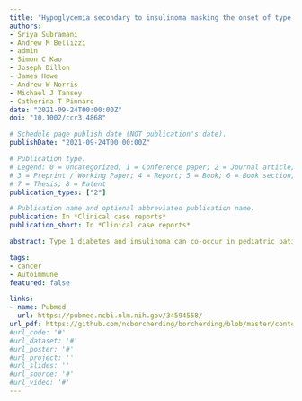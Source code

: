 ```yaml
---
title: "Hypoglycemia secondary to insulinoma masking the onset of type 1 diabetes in an adolescent"
authors:
- Sriya Subramani
- Andrew M Bellizzi
- admin
- Simon C Kao
- Joseph Dillon
- James Howe
- Andrew W Norris
- Michael J Tansey
- Catherina T Pinnaro
date: "2021-09-24T00:00:00Z"
doi: "10.1002/ccr3.4868"

# Schedule page publish date (NOT publication's date).
publishDate: "2021-09-24T00:00:00Z"

# Publication type.
# Legend: 0 = Uncategorized; 1 = Conference paper; 2 = Journal article;
# 3 = Preprint / Working Paper; 4 = Report; 5 = Book; 6 = Book section;
# 7 = Thesis; 8 = Patent
publication_types: ["2"]

# Publication name and optional abbreviated publication name.
publication: In *Clinical case reports*
publication_short: In *Clinical case reports*

abstract: Type 1 diabetes and insulinoma can co-occur in pediatric patients and may present with episodes of hypo- and hyperglycemia, significant glycemic variability, and weight gain. Surgical resection leads to development of fulminant diabetes.

tags:
- cancer
- Autoimmune
featured: false

links:
- name: Pubmed
  url: https://pubmed.ncbi.nlm.nih.gov/34594558/
url_pdf: https://github.com/ncborcherding/borcherding/blob/master/content/publication/subramani2021hypoglycemia/subramani2021hypoglycemia.pdf
#url_code: '#'
#url_dataset: '#'
#url_poster: '#'
#url_project: ''
#url_slides: ''
#url_source: '#'
#url_video: '#'
---
```


